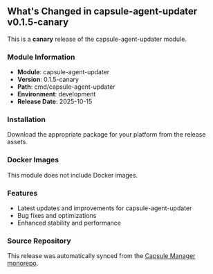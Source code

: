 ## What's Changed in capsule-agent-updater v0.1.5-canary

This is a **canary** release of the capsule-agent-updater module.

### Module Information
- **Module**: capsule-agent-updater
- **Version**: 0.1.5-canary
- **Path**: cmd/capsule-agent-updater
- **Environment**: development
- **Release Date**: 2025-10-15

### Installation

Download the appropriate package for your platform from the release assets.

### Docker Images
This module does not include Docker images.

### Features
- Latest updates and improvements for capsule-agent-updater
- Bug fixes and optimizations
- Enhanced stability and performance

### Source Repository
This release was automatically synced from the [Capsule Manager monorepo](https://github.com/Parallels-Corp/capsule-manager).
